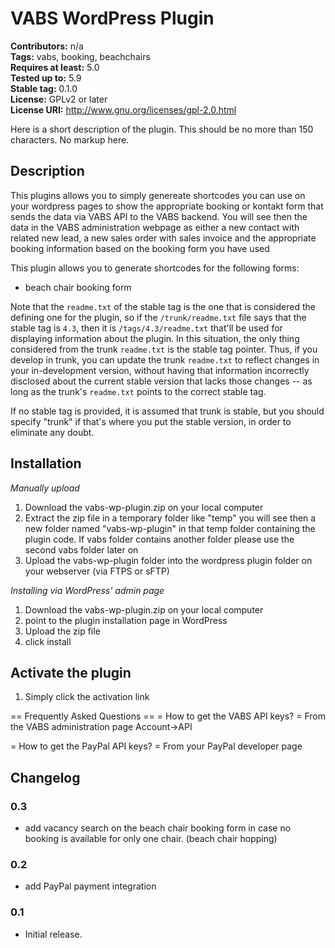 # VABS WordPress Plugin

**Contributors:** n/a  
**Tags:** vabs, booking, beachchairs  
**Requires at least:** 5.0  
**Tested up to:** 5.9  
**Stable tag:** 0.1.0  
**License:** GPLv2 or later  
**License URI:** http://www.gnu.org/licenses/gpl-2.0.html

Here is a short description of the plugin. This should be no more than 150 characters. No markup here.

## Description

This plugins allows you to simply genereate shortcodes you can use on your wordpress pages to show the appropriate
booking or kontakt form that sends the data via VABS API to the VABS backend. You will see then the data in the VABS
administration webpage as either a new contact with related new lead, a new sales order with sales invoice and the
appropriate booking information based on the booking form you have used

This plugin allows you to generate shortcodes for the following forms:

* beach chair booking form

Note that the `readme.txt` of the stable tag is the one that is considered the defining one for the plugin, so if
the `/trunk/readme.txt` file says that the stable tag is `4.3`, then it is `/tags/4.3/readme.txt` that'll be used for
displaying information about the plugin. In this situation, the only thing considered from the trunk `readme.txt`
is the stable tag pointer. Thus, if you develop in trunk, you can update the trunk `readme.txt` to reflect changes in
your in-development version, without having that information incorrectly disclosed about the current stable version
that lacks those changes -- as long as the trunk's `readme.txt` points to the correct stable tag.

If no stable tag is provided, it is assumed that trunk is stable, but you should specify "trunk" if that's where you
put the stable version, in order to eliminate any doubt.

## Installation

*Manually upload*

1. Download the vabs-wp-plugin.zip on your local computer
2. Extract the zip file in a temporary folder like \"temp\" you will see then a new folder named \"vabs-wp-plugin\" in
   that temp folder containing the plugin code. If vabs folder contains another folder please use the second vabs folder
   later on
3. Upload the vabs-wp-plugin folder into the wordpress plugin folder on your webserver (via FTPS or sFTP)

*Installing via WordPress\' admin page*

1. Download the vabs-wp-plugin.zip on your local computer
2. point to the plugin installation page in WordPress
3. Upload the zip file
4. click install

## Activate the plugin

1. Simply click the activation link

== Frequently Asked Questions == = How to get the VABS API keys? = From the VABS administration page Account->API

= How to get the PayPal API keys? = From your PayPal developer page

## Changelog ##

### 0.3 ###

* add vacancy search on the beach chair booking form in case no booking is available for only one chair. (beach chair
  hopping)

### 0.2 ###

* add PayPal payment integration

### 0.1 ###

* Initial release.
